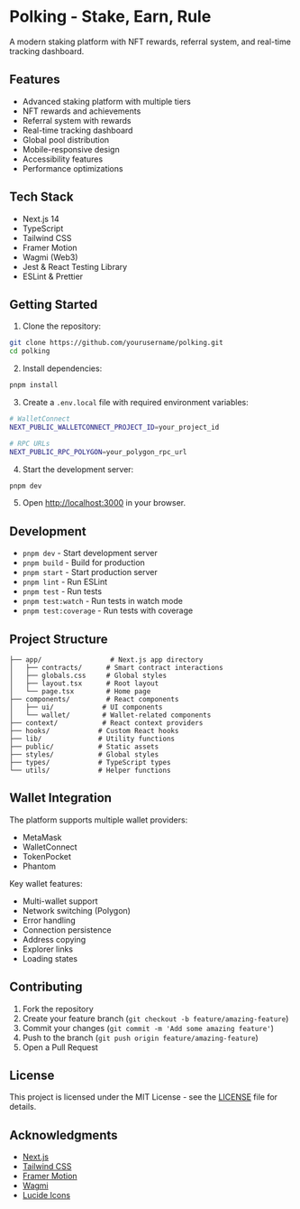 # Polking - Stake, Earn, Rule

A modern staking platform with NFT rewards, referral system, and real-time tracking dashboard.

## Features

- Advanced staking platform with multiple tiers
- NFT rewards and achievements
- Referral system with rewards
- Real-time tracking dashboard
- Global pool distribution
- Mobile-responsive design
- Accessibility features
- Performance optimizations

## Tech Stack

- Next.js 14
- TypeScript
- Tailwind CSS
- Framer Motion
- Wagmi (Web3)
- Jest & React Testing Library
- ESLint & Prettier

## Getting Started

1. Clone the repository:
```bash
git clone https://github.com/yourusername/polking.git
cd polking
```

2. Install dependencies:
```bash
pnpm install
```

3. Create a `.env.local` file with required environment variables:
```bash
# WalletConnect
NEXT_PUBLIC_WALLETCONNECT_PROJECT_ID=your_project_id

# RPC URLs
NEXT_PUBLIC_RPC_POLYGON=your_polygon_rpc_url
```

4. Start the development server:
```bash
pnpm dev
```

5. Open [http://localhost:3000](http://localhost:3000) in your browser.

## Development

- `pnpm dev` - Start development server
- `pnpm build` - Build for production
- `pnpm start` - Start production server
- `pnpm lint` - Run ESLint
- `pnpm test` - Run tests
- `pnpm test:watch` - Run tests in watch mode
- `pnpm test:coverage` - Run tests with coverage

## Project Structure

```
├── app/                 # Next.js app directory
│   ├── contracts/      # Smart contract interactions
│   ├── globals.css     # Global styles
│   ├── layout.tsx      # Root layout
│   └── page.tsx        # Home page
├── components/         # React components
│   ├── ui/            # UI components
│   └── wallet/        # Wallet-related components
├── context/           # React context providers
├── hooks/            # Custom React hooks
├── lib/              # Utility functions
├── public/           # Static assets
├── styles/           # Global styles
├── types/            # TypeScript types
└── utils/            # Helper functions
```

## Wallet Integration

The platform supports multiple wallet providers:
- MetaMask
- WalletConnect
- TokenPocket
- Phantom

Key wallet features:
- Multi-wallet support
- Network switching (Polygon)
- Error handling
- Connection persistence
- Address copying
- Explorer links
- Loading states

## Contributing

1. Fork the repository
2. Create your feature branch (`git checkout -b feature/amazing-feature`)
3. Commit your changes (`git commit -m 'Add some amazing feature'`)
4. Push to the branch (`git push origin feature/amazing-feature`)
5. Open a Pull Request

## License

This project is licensed under the MIT License - see the [LICENSE](LICENSE) file for details.

## Acknowledgments

- [Next.js](https://nextjs.org/)
- [Tailwind CSS](https://tailwindcss.com/)
- [Framer Motion](https://www.framer.com/motion/)
- [Wagmi](https://wagmi.sh/)
- [Lucide Icons](https://lucide.dev/)
